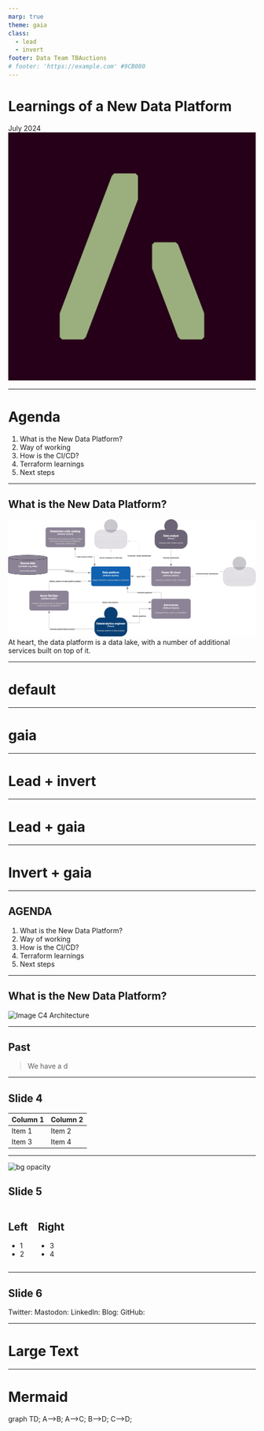 ```yaml
---
marp: true
theme: gaia
class:
  - lead
  - invert
footer: Data Team TBAuctions
# footer: 'https://example.com' #9CB080
---
```

<!-- class: lead invert -->
<!-- _backgroundColor:  #9CB080 -->
# Learnings of a New Data Platform
July 2024
![bg right](./img/tbauctions-logo.png)

---

<!-- _class: invert -->
<!-- _backgroundColor: #260F1C -->

# Agenda


1. What is the New Data Platform?
1. Way of working
1. How is the CI/CD?
1. Terraform learnings 
1. Next steps


---

<!-- class: lead -->

## What is the New Data Platform?
<!-- Can also do a multiline
comment that will show in notes -->
![width:600 height:400](./img/data-platform-system_context.png)
At heart, the data platform is a data lake, with a number of additional services built on top of it.




---
<!-- class: default-->

# default

---
<!-- class: gaia-->

# gaia

---
<!-- class: lead invert -->

# Lead + invert

---

<!-- class: lead gaia -->

# Lead + gaia


---

<!-- class: invert gaia -->

# Invert + gaia


---
<!-- Speaker Notes -->
<!-- _class: "" -->

## AGENDA

1. What is the New Data Platform?
1. Way of working
1. How is the CI/CD?
1. Terraform learnings 
1. Next steps

<!-- 
Way of working:
Design before code -> All RFC includes a POC, sometimes this POC becomes the actual solution
Didn't find an efficient solution, contribute to the open source.
Staying open source and contributing to the open source.
An Ops approach

--

-->

---

<!-- class: lead -->

## What is the New Data Platform?
<!-- Can also do a multiline
comment that will show in notes -->
![Image](https://picsum.photos/600/400)
C4 Architecture

---

## Past

> We have a d

---

## Slide 4

| Column 1 | Column 2 |
| -------- | -------- |
| Item 1   | Item 2   |
| Item 3   | Item 4   |

---

![bg opacity](https://picsum.photos/800/600?image=53)
## Slide 5

<div class="columns">
<div>

## Left

- 1
- 2

</div>
<div>

## Right

- 3
- 4

</div>
</div>

---

## Slide 6

<i class="fa-brands fa-twitter"></i> Twitter:
<i class="fa-brands fa-mastodon"></i> Mastodon:
<i class="fa-brands fa-linkedin"></i> LinkedIn:
<i class="fa fa-window-maximize"></i> Blog:
<i class="fa-brands fa-github"></i> GitHub:

---

# <!--fit--> Large Text

---

<!-- Needed for mermaid, can be anywhere in file except frontmatter -->
<script type="module">
  import mermaid from 'https://cdn.jsdelivr.net/npm/mermaid@10/dist/mermaid.esm.min.mjs';
  mermaid.initialize({ startOnLoad: true });
</script>

# Mermaid

<div class="mermaid">
graph TD;
    A-->B;
    A-->C;
    B-->D;
    C-->D;
</div>
